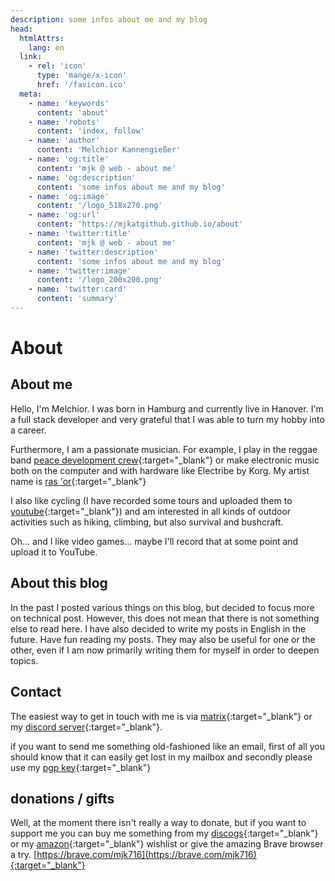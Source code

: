 ```yaml
---
description: some infos about me and my blog
head:
  htmlAttrs:
    lang: en
  link:
    - rel: 'icon'
      type: 'mange/x-icon'
      href: '/favicon.ico'
  meta:
    - name: 'keywords'
      content: 'about'
    - name: 'robots'
      content: 'index, follow'
    - name: 'author'
      content: 'Melchior Kannengießer'
    - name: 'og:title'
      content: 'mjk @ web - about me'
    - name: 'og:description'
      content: 'some infos about me and my blog'
    - name: 'og:image'
      content: '/logo_518x270.png'
    - name: 'og:url'
      content: 'https://mjkatgithub.github.io/about'
    - name: 'twitter:title'
      content: 'mjk @ web - about me'
    - name: 'twitter:description'
      content: 'some infos about me and my blog'
    - name: 'twitter:image'
      content: '/logo_200x200.png'
    - name: 'twitter:card'
      content: 'summary'
---
```

# About

## About me

Hello, I'm Melchior. I was born in Hamburg and currently live in Hanover. I'm a full stack developer and very grateful that I was able to turn my hobby into a career.

Furthermore, I am a passionate musician. For example, I play in the reggae band [peace development crew](http://www.peacedevelopmentcrew.de){:target="_blank"} or make electronic music both on the computer and with hardware like Electribe by Korg. My artist name is [ras 'or](http://www.ras-or.com){:target="_blank"}

I also like cycling (I have recorded some tours and uploaded them to [youtube](https://www.youtube.com/@MelchiorKannengieer){:target="_blank"}) and am interested in all kinds of outdoor activities such as hiking, climbing, but also survival and bushcraft.

Oh... and I like video games... maybe I'll record that at some point and upload it to YouTube.

## About this blog

In the past I posted various things on this blog, but decided to focus more on technical post. However, this does not mean that there is not something else to read here. I have also decided to write my posts in English in the future. Have fun reading my posts. They may also be useful for one or the other, even if I am now primarily writing them for myself in order to deepen topics.

## Contact

The easiest way to get in touch with me is via [matrix](https://matrix.to/#/@mkaatmtrx:matrix.org){:target="_blank"} or my [discord server](https://discord.gg/ZsKEmD22gt){:target="_blank"}.

if you want to send me something old-fashioned like an email, first of all you should know that it can easily get lost in my mailbox and secondly please use my [pgp key](http://downloads.mjkatweb.de/Melchior%20Kannengiesser@gmx.de%20melchior.kannengiesser@gmx.de%20%280x9DA550DE%29%20pub.asc){:target="_blank"}

## donations / gifts

Well, at the moment there isn't really a way to donate, but if you want to support me you can buy me something from my [discogs](http://www.discogs.com/wantlist?user=ras-or){:target="_blank"} or my [amazon](https://www.amazon.de/hz/wishlist/ls/27M80R0N4QZP1?ref_=list_d_wl_lfu_nav_1){:target="_blank"} wishlist or give the amazing Brave browser a try. [https://brave.com/mjk716](https://brave.com/mjk716){:target="_blank"}
